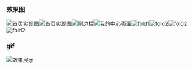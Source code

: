 ### 效果图
![首页实现图](https://raw.githubusercontent.com/HuoXiaoYe/flutter-wangyiMusic/master/images/home_page1.PNG?row=true)![首页实现图](https://raw.githubusercontent.com/HuoXiaoYe/flutter-wangyiMusic/master/images/b2.PNG?row=true)![侧边栏](https://raw.githubusercontent.com/HuoXiaoYe/flutter-wangyiMusic/master/images/drawer.PNG?row=true)![我的中心页面](https://raw.githubusercontent.com/HuoXiaoYe/flutter-wangyiMusic/master/images/mine.PNG?row=true)![fold1](https://raw.githubusercontent.com/HuoXiaoYe/flutter-wangyiMusic/master/images/fold1.PNG?row=true)![fold2](https://raw.githubusercontent.com/HuoXiaoYe/flutter-wangyiMusic/master/images/fold2.PNG?row=true)![fold2](https://raw.githubusercontent.com/HuoXiaoYe/flutter-wangyiMusic/master/images/d1.PNG?row=true)![fold2](https://raw.githubusercontent.com/HuoXiaoYe/flutter-wangyiMusic/master/images/d2.PNG?row=true)


### gif
![效果展示](./images/all.gif)

